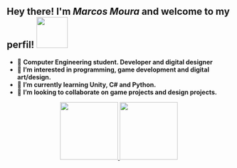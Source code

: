 
## <a> Hey there! I'm *Marcos Moura* and welcome to my perfil! </a> <img src="https://user-images.githubusercontent.com/69879002/166835308-6aa3a5e8-17b9-4418-8ed8-c2d48b959269.png" width= "70" >

* 👋 **Computer Engineering student. Developer and digital designer**
* 👀 **I’m interested in programming, game development and digital art/design.**
* 🌱 **I’m currently learning Unity, C# and Python.**
* 💞️ **I’m looking to collaborate on game projects and design projects.**


<div align="center">
  <a href="https://github.com/shiro-tai">
  <img height="130em" src="https://github-readme-stats.vercel.app/api?username=shiro-tai&show_icons=true&theme=github_dark&include_all_commits=true&count_private=true"/>
  <img height="130em" src="https://github-readme-stats.vercel.app/api/top-langs/?username=shiro-tai&layout=compact&langs_count=7&theme=github_dark"/>
</div>



